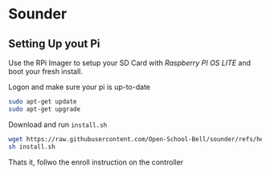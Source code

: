 # Sounder

## Setting Up yout Pi

Use the RPi Imager to setup your SD Card with _Raspberry PI OS LITE_ and boot
your fresh install.

Logon and make sure your pi is up-to-date

```sh
sudo apt-get update
sudo apt-get upgrade
```

Download and run `install.sh`

```sh
wget https://raw.githubusercontent.com/Open-School-Bell/sounder/refs/heads/main/isntall.sh
sh install.sh
```

Thats it, follwo the enroll instruction on the controller
